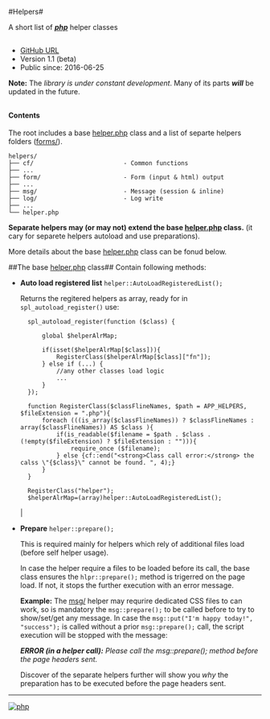#Helpers#

A short list of ***[php](http://php.net/ "PHP.net")*** helper classes
## 


* [GitHub URL](https://github.com/webdivane/php-helpers)
* Version 1.1 (beta)
* Public since: 2016-06-25
 
**Note:** The *library is under constant development*. Many of its parts ***will*** be updated in the future.

##

#### Contents ####
The root includes a base [helper.php](helper.php) class and a list of separte helpers folders ([forms/](/forms/)).
```
helpers/
├── cf/							- Common functions
├── ...							
├── form/						- Form (input & html) output
├── ...							
├── msg/						- Message (session & inline)
├── log/						- Log write  
├── ...							
└── helper.php

```

**Separate helpers may (or may not) extend the base [helper.php](helper.php) class.** (it cary for separete helpers autoload and use preparations).

More details about the base [helper.php](helper.php) class can be fonud below.  
 
##The base [helper.php](helper.php) class##
Contain following methods:

* **Auto load registered list** `helper::AutoLoadRegisteredList();`

	Returns the regitered helpers as array, ready for in `spl_autoload_register()` use:

		

		spl_autoload_register(function ($class) {
		    
		    global $helperAlrMap;
		    
		    if(isset($helperAlrMap[$class])){
		        RegisterClass($helperAlrMap[$class]["fn"]);
		    } else if (...) {   									
				//any other classes load logic
				...
		    }
		});
		
		function RegisterClass($classFlineNames, $path = APP_HELPERS, $fileExtension = ".php"){
		    foreach (((is_array($classFlineNames)) ? $classFlineNames : array($classFlineNames)) AS $class ){
		        if(is_readable($filename = $path . $class . (!empty($fileExtension) ? $fileExtension : ""))){
		            require_once ($filename); 
		        } else {cf::end("<strong>Class call error:</strong> the calss \"{$class}\" cannot be found. ", 4);}
		    }
		}
		
		RegisterClass("helper");
		$helperAlrMap=(array)helper::AutoLoadRegisteredList();
	|


* **Prepare** `helper::prepare();`
	
	This is required mainly for helpers which rely of additional files load (before self helper usage). 
	
	In case the helper require a files to be loaded before its call, the base class ensures the `hlpr::prepare();` method is trigerred on the page load. If not, it stops the further execution with an error message. 
		
	**Example:** The [msg/](msg/) helper may requrire dedicated CSS files to can work, so is mandatory the `msg::prepare();` to be called before to try to show/set/get any message. In case the `msg::put("I'm happy today!", "success");` is called without a prior `msg::prepare();` call, the script execution will be stopped with the message: 
	
	***ERROR (in a helper call):** Please call the msg::prepare(); method before the page headers sent.*
	
	Discover of the separate helpers further will show you *why* the preparation has to be executed before the page headers sent.



---

[![php](../repo-files/php-logo.png)](http://php.net/)
